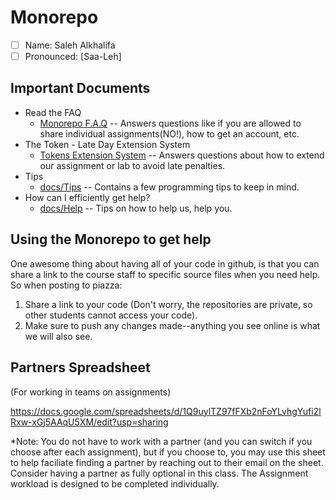 # Monorepo

- [ ] Name: Saleh Alkhalifa
- [ ] Pronounced: [Saa-Leh]

## Important Documents 

- Read the FAQ
  - [Monorepo F.A.Q](./docs/faq.md) -- Answers questions like if you are allowed to share individual assignments(NO!), how to get an account, etc.
- The Token - Late Day Extension System
  - [Tokens Extension System](./docs/tokens.md) -- Answers questions about how to extend our assignment or lab to avoid late penalties.
- Tips
  -  [docs/Tips](./docs/Tips.md) -- Contains a few programming tips to keep in mind.
- How can I efficiently get help?
  -  [docs/Help](./docs/Help.md) -- Tips on how to help us, help you.

## Using the Monorepo to get help

One awesome thing about having all of your code in github, is that you can share a link to the course staff to specific source files when you need help. So when posting to piazza:

1. Share a link to your code (Don't worry, the repositories are private, so other students cannot access your code).
2. Make sure to push any changes made--anything you see online is what we will also see.

## Partners Spreadsheet
(For working in teams on assignments)

https://docs.google.com/spreadsheets/d/1Q9uylTZ97fFXb2nFoYLvhgYufi2lRxw-xGj5AAqU5XM/edit?usp=sharing

*Note: You do not have to work with a partner (and you can switch if you choose after each assignment), but if you choose to, you may use this sheet to help faciliate finding a partner by reaching out to their email on the sheet. Consider having a partner as fully optional in this class. The Assignment workload is designed to be completed individually.

